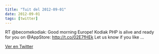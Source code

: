 ```yaml
---
title: "Tuit del 2012-09-01"
date: 2012-09-01
tags: [twitter]
---
```


RT @becomekodiak: Good morning Europe! Kodiak PHP is alive and ready for you on @AppStore: http://t.co/02E7fHEk Let us know if you like  ...



[Ver en Twitter](https://twitter.com/i/web/status/241913042290483201)
